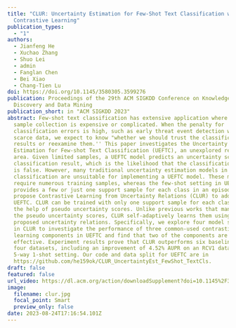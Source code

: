 ```yaml
---
title: "CLUR: Uncertainty Estimation for Few-Shot Text Classification with
  Contrastive Learning"
publication_types:
  - "1"
authors:
  - Jianfeng He
  - Xuchao Zhang
  - Shuo Lei
  - admin
  - Fanglan Chen
  - Bei Xiao
  - Chang-Tien Lu
doi: https://doi.org/10.1145/3580305.3599276
publication: Proceedings of the 29th ACM SIGKDD Conference on Knowledge
  Discovery and Data Mining
publication_short: in "ACM SIGKDD 2023"
abstract: Few-shot text classification has extensive application where the
  sample collection is expensive or complicated. When the penalty for
  classification errors is high, such as early threat event detection with
  scarce data, we expect to know "whether we should trust the classification
  results or reexamine them.'' This paper investigates the Uncertainty
  Estimation for Few-shot Text Classification (UEFTC), an unexplored research
  area. Given limited samples, a UEFTC model predicts an uncertainty score for a
  classification result, which is the likelihood that the classification result
  is false. However, many traditional uncertainty estimation models in text
  classification are unsuitable for implementing a UEFTC model. These models
  require numerous training samples, whereas the few-shot setting in UEFTC only
  provides a few or just one support sample for each class in an episode. We
  propose Contrastive Learning from Uncertainty Relations (CLUR) to address
  UEFTC. CLUR can be trained with only one support sample for each class with
  the help of pseudo uncertainty scores. Unlike previous works that manually set
  the pseudo uncertainty scores, CLUR self-adaptively learns them using our
  proposed uncertainty relations. Specifically, we explore four model structures
  in CLUR to investigate the performance of three common-used contrastive
  learning components in UEFTC and find that two of the components are
  effective. Experiment results prove that CLUR outperforms six baselines on
  four datasets, including an improvement of 4.52% AUPR on an RCV1 dataset in a
  5-way 1-shot setting. Our code and data split for UEFTC are in
  https://github.com/he159ok/CLUR_UncertaintyEst_FewShot_TextCls.
draft: false
featured: false
url_video: https://dl.acm.org/action/downloadSupplement?doi=10.1145%2F3580305.3599276&file=rtfp0242-2min-promo.mp4
image:
  filename: clur.jpg
  focal_point: Smart
  preview_only: false
date: 2023-08-24T17:16:54.101Z
---
```

